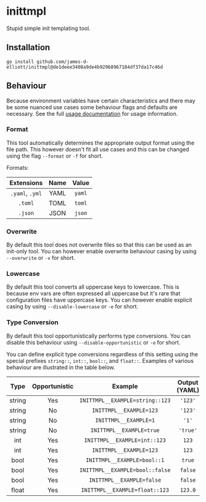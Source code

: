 # inittmpl

Stupid simple init templating tool.

## Installation

`go install github.com/james-d-elliott/inittmpl@de1deee3408a9de4b92968967184df37da17c46d`

## Behaviour

Because environment variables have certain characteristics and there may be some nuanced use cases some behaviour flags 
and defaults are necessary. See the full [usage documentation](USAGE.md) for usage information.

### Format

This tool automatically determines the appropriate output format using the file path. This however doesn't fit all use
cases and this can be changed using the flag `--format` or `-f` for short.

Formats:

|   Extensions    | Name | Value  |
|:---------------:|:----:|:------:|
| `.yaml`, `.yml` | YAML | `yaml` |
|     `.toml`     | TOML | `toml` |
|     `.json`     | JSON | `json` |

### Overwrite

By default this tool does not overwrite files so that this can be used as an init-only tool. You can however enable 
overwrite behaviour casing by using
`--overwrite` or `-x` for short.

### Lowercase

By default this tool converts all uppercase keys to lowercase. This is because env vars are often expressed all 
uppercase but it's rare that configuration files have uppercase keys. You can however enable explicit casing by using
`--disable-lowercase` or `-e` for short.

### Type Conversion

By default this tool opportunistically performs type conversions. You can disable this behaviour using 
`--disable-opportunistic` or `-o` for short.

You can define explicit type conversions regardless of this setting using the special prefixes `string::`, `int::`, 
`bool::`, and `float::`. Examples of various behaviour are illustrated in the table below.

|  Type  | Opportunistic |             Example             | Output (YAML) |
|:------:|:-------------:|:-------------------------------:|:-------------:|
| string |      Yes      | `INITTMPL__EXAMPLE=string::123` |    `'123'`    |
| string |      No       |     `INITTMPL__EXAMPLE=123`     |    `'123'`    |
| string |      No       |      `INITTMPL__EXAMPLE=1`      |     `'1'`     |
| string |      No       |    `INITTMPL__EXAMPLE=true`     |   `'true'`    |
|  int   |      Yes      |  `INITTMPL__EXAMPLE=int::123`   |     `123`     |
|  int   |      Yes      |     `INITTMPL__EXAMPLE=123`     |     `123`     |
|  bool  |      Yes      |   `INITTMPL__EXAMPLE=bool::1`   |    `true`     |
|  bool  |      Yes      | `INITTMPL__EXAMPLE=bool::false` |    `false`    |
|  bool  |      Yes      |    `INITTMPL__EXAMPLE=false`    |    `false`    |
| float  |      Yes      | `INITTMPL__EXAMPLE=float::123`  |    `123.0`    |
